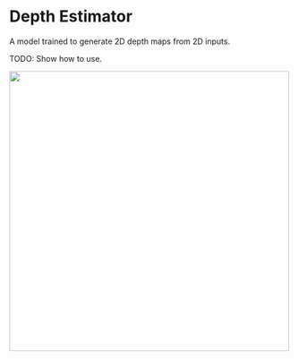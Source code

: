 # Depth Estimator

A model trained to generate 2D depth maps from 2D inputs. 

TODO: Show how to use.

<img src="https://raw.githubusercontent.com/MrNothing/General-AI-Modules/master/Modules/DepthEstimator/Screenshots/sc3.png" width="500">
